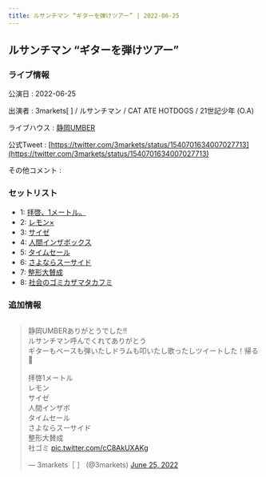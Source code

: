 ```yaml
---
title: ルサンチマン “ギターを弾けツアー” | 2022-06-25
---
```

## ルサンチマン “ギターを弾けツアー”

### ライブ情報

公演日
:    2022-06-25

出演者
:    3markets[ ] / ルサンチマン / CAT ATE HOTDOGS / 21世記少年 (O.A)

ライブハウス
:    [静岡UMBER](livehouse021.html)

公式Tweet
:    [https://twitter.com/3markets/status/1540701634007027713](https://twitter.com/3markets/status/1540701634007027713)

その他コメント
:    

### セットリスト

*  1: [拝啓、1メートル。](song010.html)
*  2: [レモン×](song003.html)
*  3: [サイゼ](song004.html)
*  4: [人間インザボックス](song016.html)
*  5: [タイムセール](song007.html)
*  6: [さよならスーサイド](song013.html)
*  7: [整形大賛成](song005.html)
*  8: [社会のゴミカザマタカフミ](song002.html)


### 追加情報


<img src="">

<blockquote class="twitter-tweet"><p lang="ja" dir="ltr">静岡UMBERありがとうでした‼️<br>ルサンチマン呼んでくれてありがとう<br>ギターもベースも弾いたしドラムも叩いたし歌ったしツイートした！帰る🎸<br><br>拝啓1メートル<br>レモン<br>サイゼ<br>人間インザボ<br>タイムセール<br>さよならスーサイド<br>整形大賛成<br>社ゴミ <a href="https://t.co/cC8AkUXAKg">pic.twitter.com/cC8AkUXAKg</a></p>&mdash; 3markets［ ］ (@3markets) <a href="https://twitter.com/3markets/status/1540701634007027713?ref_src=twsrc%5Etfw">June 25, 2022</a></blockquote>
<script async src="https://platform.twitter.com/widgets.js" charset="utf-8"></script>


